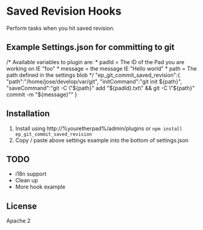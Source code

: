 # Saved Revision Hooks

Perform tasks when you hit saved revision.

## Example Settings.json for committing to git
  /*
    Available variables to plugin are:
    * padId = The ID of the Pad you are working on IE "foo"
    * message = the message IE "Hello world"
    * path = The path defined in the settings blob
  */
  "ep_git_commit_saved_revision":{
    "path":"/home/jose/develop/var/git",
    "initCommand":"git init ${path}",
    "saveCommand":"git -C \"${path}\" add \"${padId}.txt\" && git -C \"${path}\" commit -m \"${message}\""
  }

## Installation
1. Install using http://%youretherpad%/admin/plugins or ``npm install ep_git_commit_saved_revision``
1. Copy / paste above settings example into the bottom of settings.json

## TODO
* i18n support
* Clean up
* More hook example

## License
Apache 2
